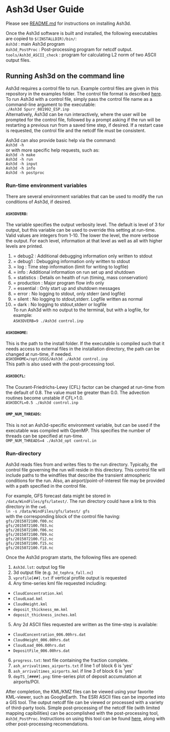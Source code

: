 Ash3d User Guide
=================

Please see [README.md](../README.md) for instructions on installing Ash3d.

Once the Ash3d software is built and installed, the following executables are
copied to `$(INSTALLDIR)/bin/`:  
 `Ash3d`                   : main Ash3d program  
 `Ash3d_PostProc`          : Post-processing program for netcdf output.  
 `tools/Ash3d_ASCII_check` : program for calculating L2 norm of two ASCII output files.  

## Running Ash3d on the command line

Ash3d requires a control file to run. Example control files are given in this
repository in the examples folder. The control file format is described
[here](ControlFileFormat.md). To run Ash3d with a control file, simply
pass the control file name as a command-line argument to the executable:  
`./Ash3d Spurr_081992_ESP.inp`  
Alternatively, Ash3d can be run interactively, where the user will be prompted
for the control file, followed by a prompt asking if the run will be restarting
a previous run from a saved time step, if
desired. If a restart case is requested, the control file and the netcdf file
must be consistent.  

Ash3d can also provide basic help via the command:  
`Ash3d -h`  
or with more specific help requests, such as:  
`Ash3d -h make`  
`Ash3d -h run`  
`Ash3d -h input`  
`Ash3d -h info`  
`Ash3d -h postproc`  

### Run-time environment variables

There are several environment variables that can be used to modify the run
conditions of Ash3d, if desired.  

#### `ASH3DVERB`: 
The variable specifies the output verbosity level. The default
is level of 3 for output, but this variable can be used to override this
setting at run-time. Valid values are integers from 1-10. The lower the
level, the more verbose the output. For each level, information at that
level as well as all with higher levels are printed.  
1. = debug2     : Additional debugging information only written to stdout  
2. = debug1     : Debugging information only written to stdout  
3. = log        : Time step information (limit for writing to logfile)  
4. = info       : Additional information on run set up and shutdown  
5. = statistics : Details on health of run (timing, mass conservation)  
6. = production : Major program flow info only  
7. = essential  : Only start up and shutdown messages  
8. = error      : No logging to stdout, only stderr (and logfile)  
9. = silent     : No logging to stdout,stderr. Logfile written as normal  
10. = dark       : No logging to stdout,stderr or logfile  
To run Ash3d with no output to the terminal, but with a logfile, for example:  
`ASH3DVERB=9 ./Ash3d control.inp`  

#### `ASH3DHOME`: 
This is the path to the install folder.
If the executable is compiled such that it needs access to external files in
the installation directory, the path can be changed at run-time, if needed.  
`ASH3DHOME=/opt/USGS/Ash3d ./Ash3d control.inp`  
This path is also used with the post-processing tool.

#### `ASH3DCFL`: 
The Courant-Friedrichs-Lewy (CFL) factor can be changed at
run-time from the default of 0.8. The value must be greater than 0.0. The
advection routines become unstable if CFL>1.0.  
`ASH3DCFL=0.5 ./Ash3d control.inp`  

#### `OMP_NUM_THREADS`: 
This is not an Ash3d-specific environment variable,
but can be used if the executable was compiled with OpenMP. This specifies
the number of threads can be specified at run-time.  
`OMP_NUM_THREADS=4 ./Ash3d_opt control.in`  

### Run-directory

Ash3d reads files from and writes files to the run directory. Typically, the
control file governing the run will reside in this directory. This control
file will include paths to the windfiles that describe the transient atmospheric
conditions for the run. Also, an airport/point-of-interest file may be provided
with a path specified in the control file.  

For example, GFS forecast data might be stored in `/data/WindFiles/gfs/latest/`.
The run directory could have a link to this directory in the `cwd`.  
`ln -s /data/WindFiles/gfs/latest/ gfs`  
with the corresponding block of the control file having:  
`gfs/2015072100.f00.nc`  
`gfs/2015072100.f03.nc`  
`gfs/2015072100.f06.nc`  
`gfs/2015072100.f09.nc`  
`gfs/2015072100.f12.nc`  
`gfs/2015072100.f15.nc`  
`gfs/2015072100.f18.nc`  

Once the Ash3d program starts, the following files are opened:  
1. `Ash3d.lst`: output log file  
2. 3d output file (e.g. `3d_tephra_fall.nc`)  
3. `vprofile[##].txt` if vertical profile output is requested  
4. Any time-series kml file requested including:  
 - `CloudConcentration.kml`  
 - `CloudLoad.kml`  
 - `CloudHeight.kml`  
 - `deposit_thickness_mm.kml`  
 - `deposit_thickness_inches.kml`  
5. Any 2d ASCII files requested are written as the time-step is available:  
 - `CloudConcentration_006.00hrs.dat`  
 - `CloudHeight_006.00hrs.dat`  
 - `CloudLoad_006.00hrs.dat`  
 - `DepositFile_006.00hrs.dat`  
6. `progress.txt`: text file containing the fraction complete.  
7. `ash_arrivaltimes_airports.txt` if line 1 of block 6 is 'yes'  
8. `ash_arrivaltimes_airports.kml` if line 3 of block 6 is 'yes'  
9. `depTS_[####].png`: time-series plot of deposit accumulation at airports/POI.  

After completion, the KML/KMZ files can be viewed using your favorite KML-viewer,
such as GoogleEarth. The ESRI ASCII files can be imported into a GIS tool. The
output netcdf file can be viewed or processed with a variety of third-party tools.
Simple post-processing of the netcdf file (with limited mapping capibilities) can
be accomplished with the post-processing tool, `Ash3d_PostProc`. Instructions on
using this tool can be found [here](PostProc.md), along with other post-processing
recomendations.





